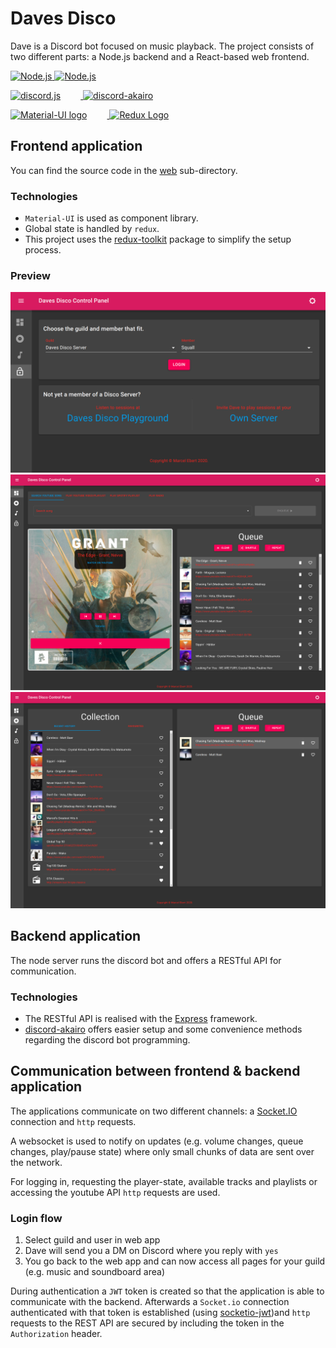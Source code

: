 # Daves Disco

Dave is a Discord bot focused on music playback.
The project consists of two different parts: a Node.js backend and a React-based web frontend.

<p align="center">
    <p>
    <a href="https://nodejs.org/">
        <img
        alt="Node.js"
        src="https://nodejs.org/static/images/logo-light.svg"
        width="150"
        />
    </a>
    <a href="http://expressjs.com/">
        <img
        alt="Node.js"
        src="https://i.cloudup.com/zfY6lL7eFa-3000x3000.png"]
        width="250"
        />
    </a>
    </p>
    <p>
    <a href="https://discord.js.org">
      <img src="https://discord.js.org/static/logo.svg" width="300" alt="discord.js" style="margin-right:32px;" />
    </a>
    <a href="https://discord-akairo.github.io">
      <img src="https://discord-akairo.github.io/static/logo.svg" width="250" alt="discord-akairo" />
    </a>
  </p>
    <p>
    <a href="https://material-ui.com/" rel="noopener" target="_blank">
        <img width="120" src="https://material-ui.com/static/logo.svg" alt="Material-UI logo" style="margin-right:32px;">
    </a>
    <a href='http://redux.js.org'>
        <img src='https://camo.githubusercontent.com/f28b5bc7822f1b7bb28a96d8d09e7d79169248fc/687474703a2f2f692e696d6775722e636f6d2f4a65567164514d2e706e67' height='60' alt='Redux Logo' aria-label='redux.js.org'/>
    </a>
    </p> 
</p>

## Frontend application

You can find the source code in the <a href="/web">web</a> sub-directory.

### Technologies

- `Material-UI` is used as component library.
- Global state is handled by `redux`.
- This project uses the <a href="https://redux-toolkit.js.org/">redux-toolkit</a> package to simplify the setup process.

### Preview

![Login](/docs/images/login.png "Login")
![Dashboard](/docs/images/dashboard.png "Dashboard")
![Collection](/docs/images/collection.png "Collection")

## Backend application

The node server runs the discord bot and offers a RESTful API for communication.

### Technologies

- The RESTful API is realised with the <a href="https://expressjs.com/">Express</a> framework.
- <a href="https://github.com/discord-akairo/discord-akairo">discord-akairo</a> offers easier setup and some convenience methods regarding the discord bot programming.

## Communication between frontend & backend application

The applications communicate on two different channels: a <a href="https://socket.io/">Socket.IO</a> connection and `http` requests.

A websocket is used to notify on updates (e.g. volume changes, queue changes, play/pause state) where only small chunks of data are sent over the network.

For logging in, requesting the player-state, available tracks and playlists or accessing the youtube API `http` requests are used.

### Login flow

1. Select guild and user in web app
2. Dave will send you a DM on Discord where you reply with `yes`
3. You go back to the web app and can now access all pages for your guild (e.g. music and soundboard area)

During authentication a `JWT` token is created so that the application is able to communicate with the backend.
Afterwards a `Socket.io` connection authenticated with that token is established (using <a href="https://github.com/auth0-community/auth0-socketio-jwt">socketio-jwt</a>)and `http` requests to the REST API are secured by including the token in the `Authorization` header.
